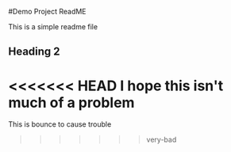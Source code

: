 #Demo Project ReadME

This is a simple readme file

## Heading 2

<<<<<<< HEAD
I hope this isn't much of a problem
=======
This is bounce to cause trouble
>>>>>>> very-bad
